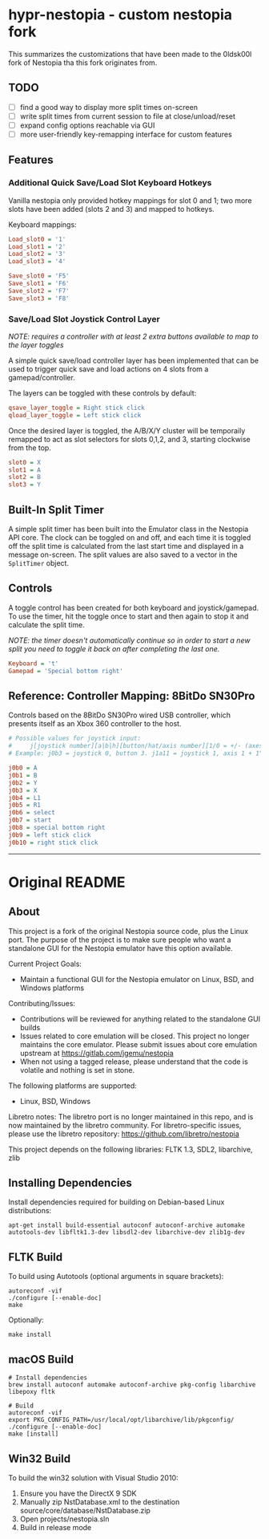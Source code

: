 # hypr-nestopia - custom nestopia fork

This summarizes the customizations that have been made to the 0ldsk00l fork of Nestopia tha this fork originates
from.

## TODO

- [ ] find a good way to display more split times on-screen
- [ ] write split times from current session to file at close/unload/reset
- [ ] expand config options reachable via GUI
- [ ] more user-friendly key-remapping interface for custom features

## Features
### Additional Quick Save/Load Slot Keyboard Hotkeys

Vanilla nestopia only provided hotkey mappings for slot 0 and 1; two more slots have been added
(slots 2 and 3) and mapped to hotkeys.

Keyboard mappings:

```ini
Load_slot0 = '1'
Load_slot1 = '2'
Load_slot2 = '3'
Load_slot3 = '4'

Save_slot0 = 'F5'
Save_slot1 = 'F6'
Save_slot2 = 'F7'
Save_slot3 = 'F8'
```

### Save/Load Slot Joystick Control Layer

_NOTE: requires a controller with at least 2 extra buttons available to map to the layer toggles_

A simple quick save/load controller layer has been implemented that can be used to trigger quick
save and load actions on 4 slots from a gamepad/controller.

The layers can be toggled with these controls by default:

```ini
qsave_layer_toggle = Right stick click
qload_layer_toggle = Left stick click
```

Once the desired layer is toggled, the A/B/X/Y cluster will be temporaily remapped to act as slot selectors for
slots 0,1,2, and 3, starting clockwise from the top.

```ini
slot0 = X
slot1 = A
slot2 = B
slot3 = Y
```

## Built-In Split Timer

A simple split timer has been built into the Emulator class in the Nestopia API core. The clock can
be toggled on and off, and each time it is toggled off the split time is calculated from the last
start time and displayed in a message on-screen. The split values are also saved to a vector in the
`SplitTimer` object.

## Controls

A toggle control has been created for both keyboard and joystick/gamepad. To use the timer, hit
the toggle once to start and then again to stop it and calculate the split time.

_NOTE: the timer doesn't automatically continue so in order to start a new split you need to toggle it back on after completing the last one._

```ini
Keyboard = 't'
Gamepad = 'Special bottom right'
```

## Reference: Controller Mapping: 8BitDo SN30Pro

Controls based on the 8BitDo SN30Pro wired USB controller, which presents itself as an Xbox 360
controller to the host.

```ini
# Possible values for joystick input:
#     j[joystick number][a|b|h][button/hat/axis number][1/0 = +/- (axes only)]
# Example: j0b3 = joystick 0, button 3. j1a11 = joystick 1, axis 1 + 1";

j0b0 = A
j0b1 = B
j0b2 = Y
j0b3 = X
j0b4 = L1
j0b5 = R1
j0b6 = select
j0b7 = start
j0b8 = special bottom right
j0b9 = left stick click
j0b10 = right stick click
```


---

# Original README
## About
This project is a fork of the original Nestopia source code, plus the 
Linux port. The purpose of the project is to make sure people who want
a standalone GUI for the Nestopia emulator have this option available.

Current Project Goals:
* Maintain a functional GUI for the Nestopia emulator on Linux, BSD, and Windows platforms

Contributing/Issues:
* Contributions will be reviewed for anything related to the standalone GUI builds
* Issues related to core emulation will be closed. This project no longer maintains the core emulator. Please submit issues about core emulation upstream at https://gitlab.com/jgemu/nestopia
* When not using a tagged release, please understand that the code is volatile and nothing is set in stone.

The following platforms are supported:
* Linux, BSD, Windows

Libretro notes:
The libretro port is no longer maintained in this repo, and is now maintained by the
libretro community. For libretro-specific issues, please use the libretro repository:
https://github.com/libretro/nestopia

This project depends on the following libraries:
FLTK 1.3, SDL2, libarchive, zlib

## Installing Dependencies
Install dependencies required for building on Debian-based Linux distributions:
```
apt-get install build-essential autoconf autoconf-archive automake autotools-dev libfltk1.3-dev libsdl2-dev libarchive-dev zlib1g-dev
```

## FLTK Build
To build using Autotools (optional arguments in square brackets):
```
autoreconf -vif
./configure [--enable-doc]
make
```
Optionally:
```
make install
```

## macOS Build
```
# Install dependencies
brew install autoconf automake autoconf-archive pkg-config libarchive libepoxy fltk

# Build
autoreconf -vif
export PKG_CONFIG_PATH=/usr/local/opt/libarchive/lib/pkgconfig/
./configure [--enable-doc]
make [install]
```

## Win32 Build
To build the win32 solution with Visual Studio 2010:
1. Ensure you have the DirectX 9 SDK
2. Manually zip NstDatabase.xml to the destination source/core/database/NstDatabase.zip
3. Open projects/nestopia.sln
4. Build in release mode
